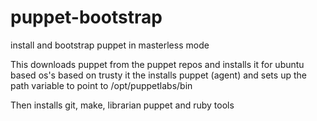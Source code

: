 # puppet-bootstrap
install and bootstrap puppet in masterless mode

This downloads puppet from the puppet repos and installs it for ubuntu based os's based on trusty
it the installs puppet (agent) and sets up the path variable to point to /opt/puppetlabs/bin

Then installs git, make, librarian puppet and ruby tools
